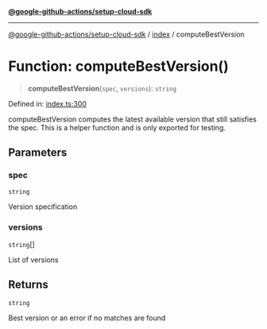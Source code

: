 [**@google-github-actions/setup-cloud-sdk**](../../README.md)

***

[@google-github-actions/setup-cloud-sdk](../../modules.md) / [index](../README.md) / computeBestVersion

# Function: computeBestVersion()

> **computeBestVersion**(`spec`, `versions`): `string`

Defined in: [index.ts:300](https://github.com/google-github-actions/setup-cloud-sdk/blob/main/src/index.ts#L300)

computeBestVersion computes the latest available version that still satisfies
the spec. This is a helper function and is only exported for testing.

## Parameters

### spec

`string`

Version specification

### versions

`string`[]

List of versions

## Returns

`string`

Best version or an error if no matches are found
